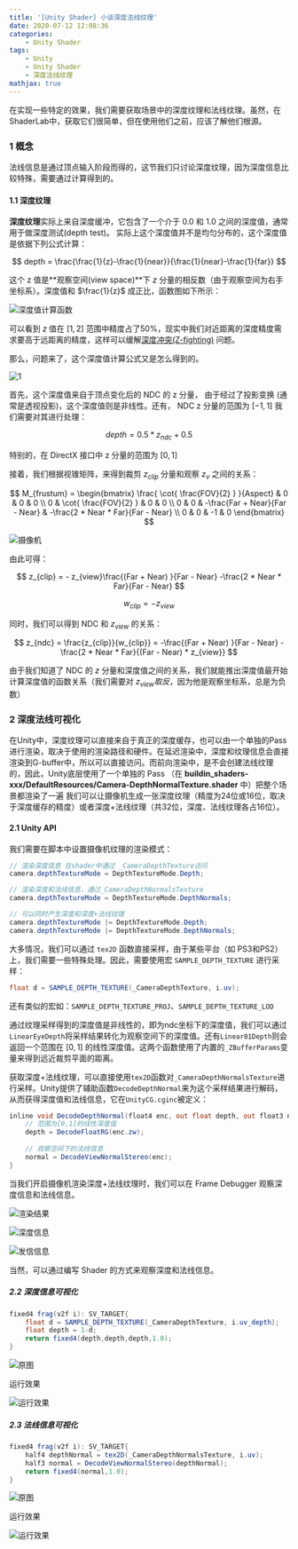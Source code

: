 ```yaml
---
title: '[Unity Shader] 小谈深度法线纹理'
date: 2020-07-12 12:08:36
categories:
    - Unity Shader
tags:
    - Unity
    - Unity Shader
    - 深度法线纹理
mathjax: true
---
```


在实现一些特定的效果，我们需要获取场景中的深度纹理和法线纹理。虽然，在ShaderLab中，获取它们很简单，但在使用他们之前，应该了解他们根源。

<!-- more -->

### 1 概念

法线信息是通过顶点输入阶段而得的，这节我们只讨论深度纹理，因为深度信息比较特殊，需要通过计算得到的。

#### 1.1 深度纹理

**深度纹理**实际上来自深度缓冲，它包含了一个介于 0.0 和 1.0 之间的深度值，通常用于做深度测试(depth test)。
实际上这个深度值并不是均匀分布的，这个深度值是依据下列公式计算：

$$
depth = \frac{\frac{1}{z}-\frac{1}{near}}{\frac{1}{near}-\frac{1}{far}}
$$

这个 z 值是**观察空间(view space)**下 $z$ 分量的相反数（由于观察空间为右手坐标系）。深度值和 $\frac{1}{z}$ 成正比，函数图如下所示：

![深度值计算函数](https://galaxysailing-blog.oss-cn-shanghai.aliyuncs.com/img/2020/07/12/1594527317597.png)

可以看到 $z$ 值在 $[1,2]$ 范围中精度占了50%，现实中我们对近距离的深度精度需求要高于远距离的精度，这样可以缓解[深度冲突(Z-fighting)](https://en.wikipedia.org/wiki/Z-fighting) 问题。

那么，问题来了，这个深度值计算公式又是怎么得到的。

![1](https://galaxysailing-blog.oss-cn-shanghai.aliyuncs.com/img/2020/07/12/1594456714767.png)

首先，这个深度值来自于顶点变化后的 NDC 的 z 分量， 由于经过了投影变换 (通常是透视投影)，这个深度值则是非线性。还有， NDC z 分量的范围为 $[-1,1]$ 我们需要对其进行处理：

$$
depth = 0.5 * z_{ndc} + 0.5
$$

特别的，在 DirectX 接口中 z 分量的范围为 $[0,1]$

接着，我们根据视锥矩阵，来得到裁剪 $z_{clip}$ 分量和观察 $z_v$ 之间的关系：

$$
 M_{frustum} = \begin{bmatrix} 
\frac{ \cot{ \frac{FOV}{2} } }{Aspect} & 0 & 0 & 0 \\
0 & \cot{ \frac{FOV}{2} } & 0 & 0 \\
0 & 0 & -\frac{Far + Near}{Far - Near} & -\frac{2 * Near * Far}{Far - Near} \\
0 & 0 & -1 & 0
\end{bmatrix}  
$$

![摄像机](https://galaxysailing-blog.oss-cn-shanghai.aliyuncs.com/img/2020/07/12/1594524191297.png)

由此可得：

$$
z_{clip} = - z_{view}\frac{(Far + Near) }{Far - Near} -\frac{2 * Near * Far}{Far - Near}
$$

$$
w_{clip} = -z_{view}
$$

同时，我们可以得到 NDC 和 $z_{view}$ 的关系：

$$
z_{ndc} = \frac{z_{clip}}{w_{clip}} = -\frac{(Far + Near) }{Far - Near} -\frac{2 * Near * Far}{(Far - Near) * z_{view}}
$$

由于我们知道了 NDC 的 $z$ 分量和深度值之间的关系，我们就能推出深度值最开始计算深度值的函数关系（我们需要对 $z_{view} 取反$，因为他是观察坐标系，总是为负数）

### 2 深度法线可视化

在Unity中，深度纹理可以直接来自于真正的深度缓存，也可以由一个单独的Pass进行渲染，取决于使用的渲染路径和硬件。在延迟渲染中，深度和纹理信息会直接渲染到G-buffer中，所以可以直接访问。而前向渲染中，是不会创建法线纹理的，因此，Unity底层使用了一个单独的 Pass （在 **buildin_shaders-xxx/DefaultResources/Camera-DepthNormalTexture.shader** 中）把整个场景都渲染了一遍
我们可以让摄像机生成一张深度纹理（精度为24位或16位，取决于深度缓存的精度）或者深度+法线纹理（共32位，深度、法线纹理各占16位）。

#### 2.1 Unity API

我们需要在脚本中设置摄像机纹理的渲染模式：

```cs
// 渲染深度信息 在shader中通过 _CameraDepthTexture访问
camera.depthTextureMode = DepthTextureMode.Depth; 

// 渲染深度和法线信息，通过_CameraDepthNormalsTexture
camera.depthTextureMode = DepthTextureMode.DepthNormals;
```

```cs
// 可以同时产生深度和深度+法线纹理
camera.depthTextureMode |= DepthTextureMode.Depth;
camera.depthTextureMode |= DepthTextureMode.DepthNormals; 
```

大多情况，我们可以通过 `tex2D` 函数直接采样，由于某些平台（如 PS3和PS2）上，我们需要一些特殊处理。因此，需要使用宏 `SAMPLE_DEPTH_TEXTURE` 进行采样：

```glsl
float d = SAMPLE_DEPTH_TEXTURE(_CameraDepthTexture, i.uv);
```

还有类似的宏如：`SAMPLE_DEPTH_TEXTURE_PROJ`、`SAMPLE_DEPTH_TEXTURE_LOD`

通过纹理采样得到的深度值是非线性的，即为ndc坐标下的深度值，我们可以通过`LinearEyeDepth`将采样结果转化为观察空间下的深度值。还有`Linear01Depth`则会返回一个范围在 $[0,1]$ 的线性深度值。这两个函数使用了内置的`_ZBufferParams`变量来得到远近裁剪平面的距离。

获取深度+法线纹理，可以直接使用`tex2D`函数对`_CameraDepthNormalsTexture`进行采样。Unity提供了辅助函数`DecodeDepthNormal`来为这个采样结果进行解码，从而获得深度值和法线信息，它在`UnityCG.cginc`被定义：

```glsl
inline void DecodeDepthNormal(float4 enc, out float depth, out float3 normal){
	// 范围为[0,1]的线性深度值
	depth = DecodeFloatRG(enc.zw);
	
	// 观察空间下的法线信息
	normal = DecodeViewNormalStereo(enc);
}
```

当我们开启摄像机渲染深度+法线纹理时，我们可以在 Frame Debugger 观察深度信息和法线信息。

![渲染结果](https://galaxysailing-blog.oss-cn-shanghai.aliyuncs.com/img/2020/07/12/1594525110967.png)

![深度信息](https://galaxysailing-blog.oss-cn-shanghai.aliyuncs.com/img/2020/07/12/1594525135835.png)

![发信信息](https://galaxysailing-blog.oss-cn-shanghai.aliyuncs.com/img/2020/07/12/1594525173375.png)

当然，可以通过编写 Shader 的方式来观察深度和法线信息。

##### 2.2 深度信息可视化

```glsl
fixed4 frag(v2f i): SV_TARGET{
	float d = SAMPLE_DEPTH_TEXTURE(_CameraDepthTexture, i.uv_depth);
	float depth = 1-d;
	return fixed4(depth,depth,depth,1.0);
}

```

![原图](https://galaxysailing-blog.oss-cn-shanghai.aliyuncs.com/img/2020/07/12/1594526457797.png)

运行效果

![运行效果](https://galaxysailing-blog.oss-cn-shanghai.aliyuncs.com/img/2020/07/12/1594526523563.png)


##### 2.3 法线信息可视化

```glsl
fixed4 frag(v2f i): SV_TARGET{
	half4 depthNormal = tex2D(_CameraDepthNormalsTexture, i.uv);
	half3 normal = DecodeViewNormalStereo(depthNormal);   
	return fixed4(normal,1.0);
}
```

![原图](https://galaxysailing-blog.oss-cn-shanghai.aliyuncs.com/img/2020/07/12/1594526249850.png)

运行效果

![运行效果](https://galaxysailing-blog.oss-cn-shanghai.aliyuncs.com/img/2020/07/12/1594526291413.png)
